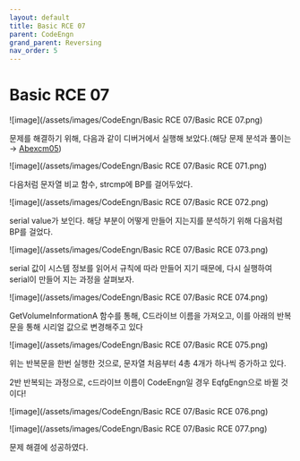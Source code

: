 ```yaml
---
layout: default
title: Basic RCE 07
parent: CodeEngn
grand_parent: Reversing
nav_order: 5
---
```


# Basic RCE 07

![image](/assets/images/CodeEngn/Basic RCE 07/Basic RCE 07.png)

문제를 해결하기 위해, 다음과 같이 디버거에서 실행해 보았다.(해당 문제 분석과 풀이는 → [Abexcm05]())

![image](/assets/images/CodeEngn/Basic RCE 07/Basic RCE 071.png)

다음처럼 문자열 비교 함수, strcmp에 BP를 걸어두었다.

![image](/assets/images/CodeEngn/Basic RCE 07/Basic RCE 072.png)

serial value가 보인다. 해당 부분이 어떻게 만들어 지는지를 분석하기 위해 다음처럼 BP를 걸었다.

![image](/assets/images/CodeEngn/Basic RCE 07/Basic RCE 073.png)

serial 값이 시스템 정보를 읽어서 규칙에 따라 만들어 지기 때문에, 다시 실행하여 serial이 만들어 지는 과정을 살펴보자.

![image](/assets/images/CodeEngn/Basic RCE 07/Basic RCE 074.png)

GetVolumeInformationA 함수를 통해, C드라이브 이름을 가져오고, 이를 아래의 반복문을 통해 시리얼 값으로 변경해주고 있다

![image](/assets/images/CodeEngn/Basic RCE 07/Basic RCE 075.png)

위는 반복문을 한번 실행한 것으로, 문자열 처음부터 4총 4개가 하나씩 증가하고 있다.

2반 반복되는 과정으로, c드라이브 이름이 CodeEngn일 경우 EqfgEngn으로 바뀔 것이다!

![image](/assets/images/CodeEngn/Basic RCE 07/Basic RCE 076.png)

![image](/assets/images/CodeEngn/Basic RCE 07/Basic RCE 077.png)

문제 해결에 성공하였다.
